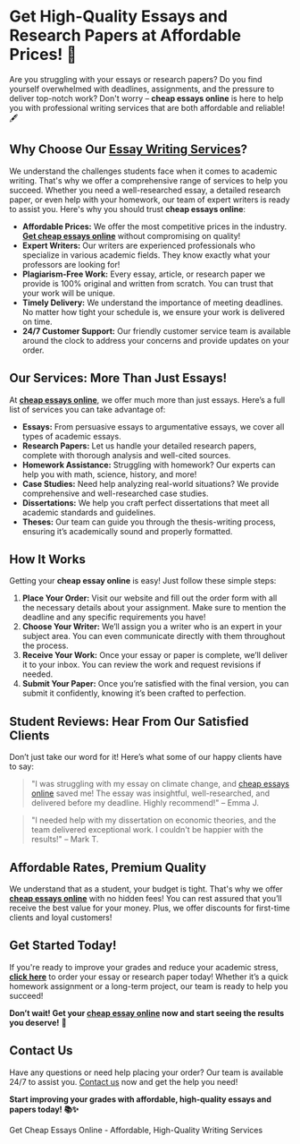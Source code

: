 <h1>Get High-Quality Essays and Research Papers at Affordable Prices! 📝</h1>

<p>Are you struggling with your essays or research papers? Do you find yourself overwhelmed with deadlines, assignments, and the pressure to deliver top-notch work? Don't worry – <strong>cheap essays online</strong> is here to help you with professional writing services that are both affordable and reliable! 🖋️</p>

<h2>Why Choose Our <a href="https://tinyurl.com/topessay?keyword=cheap+essays+online" target="_blank">Essay Writing Services</a>?</h2>

<p>We understand the challenges students face when it comes to academic writing. That's why we offer a comprehensive range of services to help you succeed. Whether you need a well-researched essay, a detailed research paper, or even help with your homework, our team of expert writers is ready to assist you. Here's why you should trust <strong>cheap essays online</strong>:</p>

<ul>
    <li><strong>Affordable Prices:</strong> We offer the most competitive prices in the industry. <a href="https://tinyurl.com/topessay?keyword=cheap+essays+online" target="_blank"><strong>Get cheap essays online</strong></a> without compromising on quality!</li>
    <li><strong>Expert Writers:</strong> Our writers are experienced professionals who specialize in various academic fields. They know exactly what your professors are looking for!</li>
    <li><strong>Plagiarism-Free Work:</strong> Every essay, article, or research paper we provide is 100% original and written from scratch. You can trust that your work will be unique.</li>
    <li><strong>Timely Delivery:</strong> We understand the importance of meeting deadlines. No matter how tight your schedule is, we ensure your work is delivered on time.</li>
    <li><strong>24/7 Customer Support:</strong> Our friendly customer service team is available around the clock to address your concerns and provide updates on your order.</li>
</ul>

<h2>Our Services: More Than Just Essays!</h2>

<p>At <a href="https://tinyurl.com/topessay?keyword=cheap+essays+online" target="_blank"><strong>cheap essays online</strong></a>, we offer much more than just essays. Here’s a full list of services you can take advantage of:</p>

<ul>
    <li><strong>Essays:</strong> From persuasive essays to argumentative essays, we cover all types of academic essays.</li>
    <li><strong>Research Papers:</strong> Let us handle your detailed research papers, complete with thorough analysis and well-cited sources.</li>
    <li><strong>Homework Assistance:</strong> Struggling with homework? Our experts can help you with math, science, history, and more!</li>
    <li><strong>Case Studies:</strong> Need help analyzing real-world situations? We provide comprehensive and well-researched case studies.</li>
    <li><strong>Dissertations:</strong> We help you craft perfect dissertations that meet all academic standards and guidelines.</li>
    <li><strong>Theses:</strong> Our team can guide you through the thesis-writing process, ensuring it’s academically sound and properly formatted.</li>
</ul>

<h2>How It Works</h2>

<p>Getting your <strong>cheap essay online</strong> is easy! Just follow these simple steps:</p>

<ol>
    <li><strong>Place Your Order:</strong> Visit our website and fill out the order form with all the necessary details about your assignment. Make sure to mention the deadline and any specific requirements you have!</li>
    <li><strong>Choose Your Writer:</strong> We’ll assign you a writer who is an expert in your subject area. You can even communicate directly with them throughout the process.</li>
    <li><strong>Receive Your Work:</strong> Once your essay or paper is complete, we’ll deliver it to your inbox. You can review the work and request revisions if needed.</li>
    <li><strong>Submit Your Paper:</strong> Once you’re satisfied with the final version, you can submit it confidently, knowing it’s been crafted to perfection.</li>
</ol>

<h2>Student Reviews: Hear From Our Satisfied Clients</h2>

<p>Don’t just take our word for it! Here’s what some of our happy clients have to say:</p>

<blockquote>
    <p>"I was struggling with my essay on climate change, and <a href="https://tinyurl.com/topessay?keyword=cheap+essays+online" target="_blank">cheap essays online</a> saved me! The essay was insightful, well-researched, and delivered before my deadline. Highly recommend!" – Emma J.</p>
</blockquote>

<blockquote>
    <p>"I needed help with my dissertation on economic theories, and the team delivered exceptional work. I couldn't be happier with the results!" – Mark T.</p>
</blockquote>

<h2>Affordable Rates, Premium Quality</h2>

<p>We understand that as a student, your budget is tight. That's why we offer <a href="https://tinyurl.com/topessay?keyword=cheap+essays+online" target="_blank"><strong>cheap essays online</strong></a> with no hidden fees! You can rest assured that you’ll receive the best value for your money. Plus, we offer discounts for first-time clients and loyal customers!</p>

<h2>Get Started Today!</h2>

<p>If you're ready to improve your grades and reduce your academic stress, <a href="https://tinyurl.com/topessay?keyword=cheap+essays+online" target="_blank"><strong>click here</strong></a> to order your essay or research paper today! Whether it’s a quick homework assignment or a long-term project, our team is ready to help you succeed!</p>

<p><strong>Don’t wait! Get your <a href="https://tinyurl.com/topessay?keyword=cheap+essays+online" target="_blank"><strong>cheap essay online</strong></a> now and start seeing the results you deserve!</strong> 🚀</p>

<h2>Contact Us</h2>

<p>Have any questions or need help placing your order? Our team is available 24/7 to assist you. <a href="https://tinyurl.com/topessay?keyword=cheap+essays+online" target="_blank">Contact us</a> now and get the help you need!</p>

<p><strong>Start improving your grades with affordable, high-quality essays and papers today! 📚✨</strong></p>
Get Cheap Essays Online - Affordable, High-Quality Writing Services
